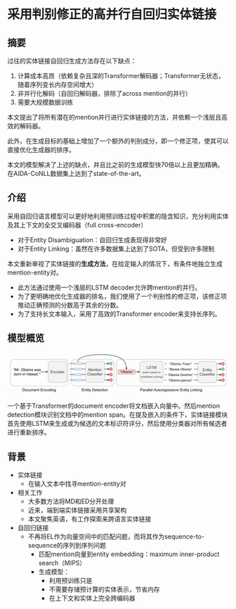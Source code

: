 # 采用判别修正的高并行自回归实体链接

## 摘要

过往的实体链接自回归生成方法存在以下缺点：

1. 计算成本高昂（依赖复杂且深的Transformer解码器；Transformer无状态，随着序列变长内存空间增大）
2. 非并行化解码（自回归解码器，排除了across mention的并行）
3. 需要大规模数据训练

本文提出了将所有潜在的mention并行进行实体链接的方法，并依赖一个浅层且高效的解码器。

此外，在生成目标的基础上增加了一个额外的判别成分，即一个修正项，使其可以直接优化生成器的排序。

本文的模型解决了上述的缺点，并且比之前的生成模型快70倍以上且更加精确。在AIDA-CoNLL数据集上达到了state-of-the-art。

## 介绍

采用自回归语言模型可以更好地利用预训练过程中积累的隐含知识，充分利用实体及其上下文的全交叉编码器（full cross-encoder）

* 对于Entity Disambiguation：自回归生成表现得非常好
* 对于Entity Linking：虽然在许多数据集上达到了SOTA，但受到许多限制

本文重新审视了实体链接的**生成方法**，在给定输入的情况下，有条件地独立生成mention-entity对。

* 此方法通过使用一个浅层的LSTM decoder允许跨mention的并行。
* 为了更明确地优化生成器的排名，我们使用了一个判别性的修正项，该修正项推动正确预测的分数高于其余的分数。
* 为了支持长文本输入，采用了高效的Transformer encoder来支持长序列。

## 模型概览

![Alt text](_img/parallel-fig1.png)

一个基于Transformer的document encoder将文档嵌入向量中。然后mention detection模块识别文档中的mention span。在提及嵌入的条件下，实体链接模块首先使用LSTM来生成或为候选的文本标识符评分，然后使用分类器对所有候选者进行重新排序。

## 背景

* 实体链接
  * 在输入文本中找寻mention-entity对
* 相关工作
  * 大多数方法将MD和ED分开处理
  * 近来，端到端实体链接采用共享架构
  * 本文聚焦英语，有工作探索来跨语言实体链接
* 自回归链接
  * 不再将EL作为向量空间中的匹配问题，而将其作为sequence-to-sequence的序列到序列问题
    * 匹配mention向量到entity embedding：maximum inner-product search（MIPS）
    * 生成模型：
      * 利用预训练只是
      * 不需要存储预计算的实体表示，节省内存
      * 在上下文和实体上完全跨编码器
